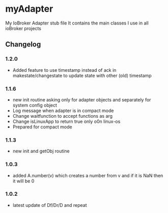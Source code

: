# myAdapter

My IoBroker Adapter stub file
It contains the main classes I use in all ioBroker projects

## Changelog

### 1.2.0

* Added feature to use timestamp instead of ack in makestate/changestate to update state with other (old) timestamp

### 1.1.6

* new init routine asking only for adapter objects and separately for system config object
* Log message when adapter is in compact mode
* Change waitfunction to accept functions as arg
* Change isLinuxApp to return true only o0n linux-os
* Prepared for compact mode

### 1.1.3

* new init and getObj routine

### 1.0.3

* added A.number(v) which creates a number from v and if it is NaN then it will be 0

### 1.0.2

* latest update of Df/Dr/D and repeat